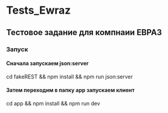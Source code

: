 # Tests_Ewraz
## Тестовое задание для компнаии ЕВРАЗ

### Запуск
#### Сначала запускаем json:server
cd fakeREST && npm install && npm run json:server
#### Затем переходим в папку app запускаем клиент
cd app && npm install && npm run dev

